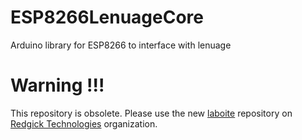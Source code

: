 # ESP8266LenuageCore
Arduino library for ESP8266 to interface with lenuage

# Warning !!!
This repository is obsolete. Please use the new [laboite](https://github.com/redgick/Redgick_Laboite) repository on [ Redgick Technologies](https://github.com/redgick/) organization.
